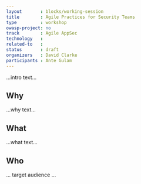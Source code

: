 ```yaml
---
layout       : blocks/working-session
title        : Agile Practices for Security Teams
type         : workshop
owasp-project: no
track        : Agile AppSec
technology   :
related-to   :
status       : draft
organizers   : David Clarke
participants : Ante Gulam
---
```


...intro text...

## Why

...why text...

## What

...what text...

## Who

... target audience ...
